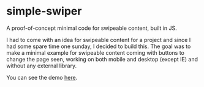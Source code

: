 # simple-swiper
A proof-of-concept minimal code for swipeable content, built in JS.

I had to come with an idea for swipeable content for a project and since I had some spare time one sunday, I decided to build this.
The goal was to make a minimal example for swipeable content coming with buttons to change the page seen, working on both mobile and desktop (except IE) and without any external library.

You can see the demo [here](https://basilevu.github.io/simple-swiper/).
